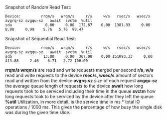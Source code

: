 Snapshot of Random Read Test:

```
Device:         rrqm/s   wrqm/s     r/s     w/s   rsec/s   wsec/s avgrq-sz avgqu-sz   await  svctm  %util
sda               0.00     0.00  172.67    0.00  1381.33     0.00     8.00     0.99    5.76   5.76  99.47
```

Snapshot of Sequential Read Test:

```
Device:         rrqm/s   wrqm/s     r/s     w/s   rsec/s   wsec/s avgrq-sz avgqu-sz   await  svctm  %util
sda              13.00     0.00  367.00    0.00 151893.33     0.00   413.88     2.46    6.71   2.72 100.00
```

**rrqm/s wrqm/s** are read and write requests merged per second
**r/s, w/s** read and write requests to the device
**rsec/s, wsec/s** amount of sectors read and written from the device
**avgrq-sz** size of each request
**avgqu-sz** the average queue length of requests to the device
**await** how long requests took to be serviced including their time in the queue
**svctm** how long requests took to be serviced by the device after they left the queue
**%util** Utilization, in more detail, is the service time in ms * total IO operations / 1000 ms. This gives the percentage of how busy the single disk was during the given time slice.

